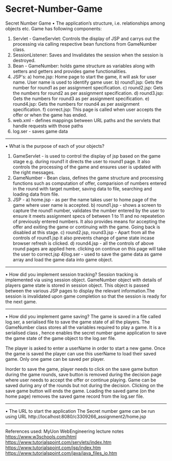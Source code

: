 # Secret-Number-Game
Secret Number Game
• The application’s structure, i.e. relationships among objects etc. 
Game has following components:
1) Servlet - GameServlet: Controls the display of JSP and carrys out the processing via calling respective bean functions from GameNumber class.
2) SessionListener: Saves and Invalidates the session when the session is destroyed.
2) Bean - GameNumber: holds game structure as variables along with setters and getters and provides game functionalities.
3) JSP's:
	a) home.jsp: Home page to start the game, it will ask for user name. User name is used to identify game user.
	b) round1.jsp: Gets the number for round1 as per assignment specification.
	c) round2.jsp: Gets the numbers for round2 as per assignment specification.
	d) round3.jsp: Gets the numbers for round3 as per assignment specification.
	e) round4.jsp: Gets the numbers for round4 as per assignment specification.
	f) correct.jsp: This page is called when user accepts the offer or when the game has ended.
4) web.xml - defines mappings between URL paths and the servlets that handle requests with those paths
5) log.ser - saves game data

************************************************************************************************************************

• What is the purpose of each of your objects? 
1) GameServlet - is used to control the display of jsp based on the game stage e.g. during round1 it directs the user to round1 page. It also controls the processing of the game and ensures user is updated with the right messages.
2) GameNumber - Bean class, defines the game structure and processing functions such as computation of offer, comparision of numbers entered in the round with target number, saving data to file, searching and loading data from file.
3) JSP -
	a) home.jsp - as per the name takes user to home page of the game where user name is accepted.
	b) round1.jsp - shows a screen to capture the round1 number, validates the number entered by the user to ensure it meets assignment specs of between 1 to 11 and no repeatetion of previously entered numbers. It also provides means for accepting the offer and exiting the game or continuing with the game. Going back is disabled at this stage.
	c) round2.jsp, round3.jsp - Apart from all the controls of round1.jsp it also prevents change of game state incase browser refresh is clicked.
	d) round4.jsp - all the controls of above round pages are applied here. clicking on continue on this page will take the user to correct.jsp
4)log.ser - used to save the game data as game array and load the game data into game object.	

************************************************************************************************************************

• How did you implement session tracking? 
Session tracking is implemented via using session object. GameNumber object with details of players game state is stored in session object. This object is passed between the various JSP pages to display the relevant information.The session is invalidated upon game completion so that the session is ready for the next game.

************************************************************************************************************************

• How did you implement game saving?
The game is saved in a file called log.ser, a serialised file to save the game state of all the players.
The GameNumber class stores all the variables required to play a game. It is a serialised class , hence enables the secret number game application to save the game state of the game object to the log.ser file.

The player is asked to enter a userName in order to start a new game. Once the game is saved the player can use this userName to load their saved game. Only one game can be saved per player.

Inorder to save the game, player needs to click on the save game button during the game rounds,  save button is removed during the decision page where user needs to accept the offer or continue playing. Game can be saved during any of the rounds but not during the decision. Clicking on the save game button will ends the game. Loading the saved game (on the home page) removes the saved game record from the log.ser file.

************************************************************************************************************************

• The URL to start the application
The Secret number game can be run using URL  http://localhost:8080/c3309266_assignment2/home.jsp

************************************************************************************************************************
References used:
MyUon WebEngineering lecture notes
https://www.w3schools.com/html
https://www.tutorialspoint.com/servlets/index.htm
https://www.tutorialspoint.com/jsp/index.htm
https://www.tutorialspoint.com/java/java_files_io.htm
